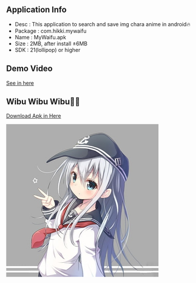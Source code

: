 ## Application Info
- Desc    : This application to search and save img chara anime in android🔥
- Package : com.hikki.mywaifu
- Name    : MyWaifu.apk
- Size    : 2MB, after install ±6MB
- SDK     : 21(lollipop) or higher
## Demo Video
[See in here](https://im.ezgif.com/tmp/ezgif-1-980f8ddf3451.mp4)

## Wibu Wibu Wibu🤙🤙
[Download Apk in Here](https://raw.githubusercontent.com/rickyricko302/waifu-search/main/MyWaifu.apk)

![Alt Img](https://github.com/rickyricko302/waifu-search/blob/main/MyWaifu/app/src/main/res/drawable/hikki.jpg?raw=true)
